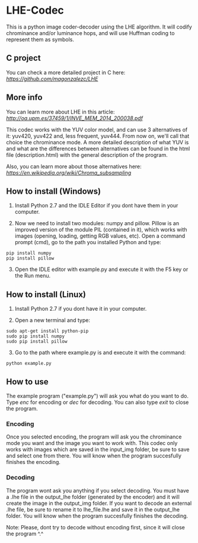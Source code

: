 # LHE-Codec



This is a python image coder-decoder using the LHE algorithm. It will codify chrominance and/or luminance hops, and will use Huffman coding to represent them as symbols.



## C project



You can check a more detailed project in C here: *https://github.com/magonzalezc/LHE*



## More info



You can learn more about LHE in this article: *http://oa.upm.es/37459/1/INVE_MEM_2014_200038.pdf*

This codec works with the YUV color model, and can use 3 alternatives of it: yuv420, yuv422 and, less frequent, yuv444. From now on, we'll call that choice the chrominance mode. A more detailed description of what YUV is and what are the differences between alternatives can be found in the html file (description.html) with the general description of the program. 

Also, you can learn more about those alternatives here: *https://en.wikipedia.org/wiki/Chroma_subsampling* 



## How to install (Windows)



1. Install Python 2.7 and the IDLE Editor if you dont have them in your computer.

2. Now we need to install two modules: numpy and pillow. Pillow is an improved version of the module PIL (contained in it), which works with images (opening, loading, getting RGB values, etc). Open a command prompt (cmd), go to the path you installed Python and type:

  ```
  pip install numpy
  pip install pillow
  ```

3. Open the IDLE editor with example.py and execute it with the F5 key or the Run menu.



## How to install (Linux)



1. Install Python 2.7 if you dont have it in your computer.

2. Open a new terminal and type:

  ```
  sudo apt-get install python-pip
  sudo pip install numpy
  sudo pip install pillow
  ```

3. Go to the path where example.py is and execute it with the command:

  ```
  python example.py
  ```


## How to use

The example program ("example.py") will ask you what do you want to do. Type *enc* for encoding or *dec* for decoding. You can also type *exit* to close the program.



### Encoding

Once you selected encoding, the program will ask you the chrominance mode you want and the image you want to work with. This codec only works with images which are saved in the input_img folder, be sure to save and select one from there. You will know when the program succesfully finishes the encoding.

### Decoding

The program wont ask you anything if you select decoding. You must have a .lhe file in the output_lhe folder (generated by the encoder) and it will create the image in the output_img folder. If you want to decode an external .lhe file, be sure to rename it to lhe_file.lhe and save it in the output_lhe folder. You will know when the program succesfully finishes the decoding.

Note: Please, dont try to decode without encoding first, since it will close the program ^.^